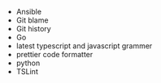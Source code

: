 

- Ansible
- Git blame
- Git history
- Go
- latest typescript and javascript grammer
- prettier code formatter
- python
- TSLint
